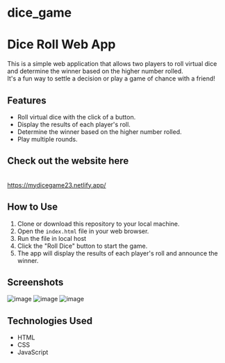 # dice_game

# Dice Roll Web App

This is a simple web application that allows two players to roll virtual dice and determine the winner based on the higher number rolled. 
<br>It's a fun way to settle a decision or play a game of chance with a friend!

## Features

- Roll virtual dice with the click of a button.
- Display the results of each player's roll.
- Determine the winner based on the higher number rolled.
- Play multiple rounds.

## Check out the website here
<br> https://mydicegame23.netlify.app/


## How to Use

1. Clone or download this repository to your local machine.
2. Open the `index.html` file in your web browser.
3. Run the file in local host
4. Click the "Roll Dice" button to start the game.
5. The app will display the results of each player's roll and announce the winner.

## Screenshots

![image](https://github.com/Parthiba-Mukhopadhyay/dice_game/assets/89331202/97a88c34-72f9-4d3b-9738-a4a71c6317c1)
![image](https://github.com/Parthiba-Mukhopadhyay/dice_game/assets/89331202/01ba085f-a1f7-446a-ad4d-dfaf5c5ae98b)
![image](https://github.com/Parthiba-Mukhopadhyay/dice_game/assets/89331202/ae69a862-f570-48b9-9873-808dc2d8bd01)

## Technologies Used

- HTML
- CSS
- JavaScript
